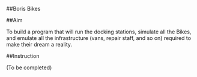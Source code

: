 ##Boris Bikes

##Aim

To build a program that will run the docking stations, simulate all the Bikes, and emulate all the infrastructure (vans, repair staff, and so on) required to make their dream a reality.

##Instruction

(To be completed)
